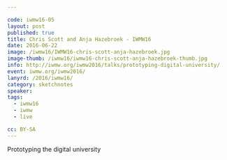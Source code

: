 ```yaml
---

code: iwmw16-05
layout: post
published: true
title: Chris Scott and Anja Hazebroek - IWMW16
date: 2016-06-22
image: /iwmw16/IWMW16-chris-scott-anja-hazebroek.jpg
image-thumb: /iwmw16/iwmw16-chris-scott-anja-hazebroek-thumb.jpg
info: http://iwmw.org/iwmw2016/talks/prototyping-digital-university/
event: iwmw.org/iwmw2016/
lanyrd: /2016/iwmw16/
category: sketchnotes
speaker:
tags:
  - iwmw16
  - iwmw
  - live

cc: BY-SA
---
```


Prototyping the digital university

